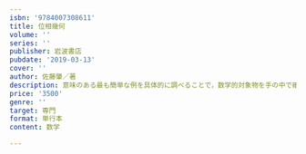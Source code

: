 ```yaml
---
isbn: '9784007308611'
title: 位相幾何
volume: ''
series: ''
publisher: 岩波書店
pubdate: '2019-03-13'
cover: ''
author: 佐藤肇／著
description: 意味のある最も簡単な例を具体的に調べることで，数学的対象物を手の中で確かめ，その質感を会得しよう．
price: '3500'
genre: ''
target: 専門
format: 単行本
content: 数学

---
```

